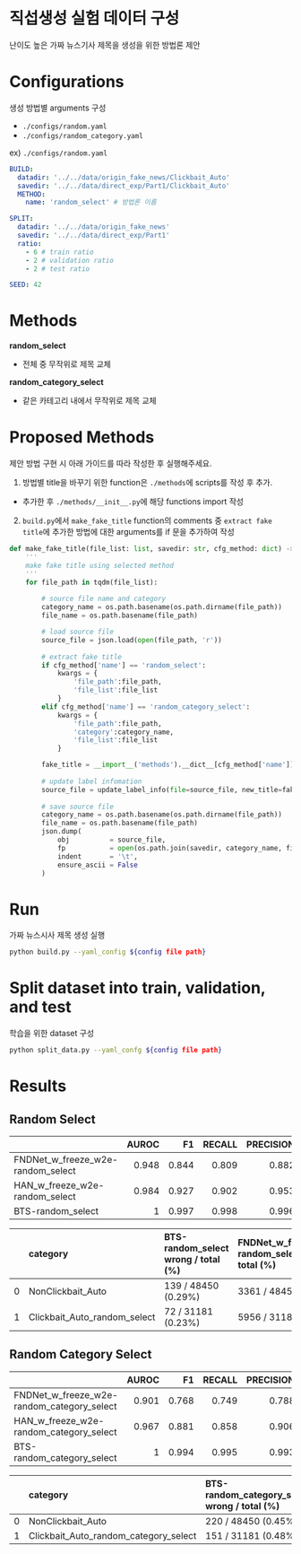 # 직섭생성 실험 데이터 구성

난이도 높은 가짜 뉴스기사 제목을 생성을 위한 방법론 제안



# Configurations

생성 방법별 arguments 구성


- `./configs/random.yaml`
- `./configs/random_category.yaml`




ex) `./configs/random.yaml`

```yaml
BUILD:
  datadir: '../../data/origin_fake_news/Clickbait_Auto' 
  savedir: '../../data/direct_exp/Part1/Clickbait_Auto'
  METHOD:
    name: 'random_select' # 방법론 이름

SPLIT:
  datadir: '../../data/origin_fake_news'
  savedir: '../../data/direct_exp/Part1'
  ratio:
    - 6 # train ratio
    - 2 # validation ratio
    - 2 # test ratio

SEED: 42
```


# Methods

**random_select**

- 전체 중 무작위로 제목 교체

  
**random_category_select**

- 같은 카테고리 내에서 무작위로 제목 교체


# Proposed Methods

제안 방법 구현 시 아래 가이드를 따라 작성한 후 실행해주세요.

1. 방법별 title을 바꾸기 위한 function은 `./methods`에 scripts를 작성 후 추가.

- 추가한 후 `./methods/__init__.py`에 해당 functions import 작성

2. `build.py`에서 `make_fake_title` function의 comments 중 `extract fake title`에 추가한 방법에 대한 arguments를 if 문을 추가하여 작성


```python
def make_fake_title(file_list: list, savedir: str, cfg_method: dict) -> None:
    '''
    make fake title using selected method
    '''
    for file_path in tqdm(file_list):
        
        # source file name and category
        category_name = os.path.basename(os.path.dirname(file_path))
        file_name = os.path.basename(file_path)

        # load source file
        source_file = json.load(open(file_path, 'r'))
        
        # extract fake title
        if cfg_method['name'] == 'random_select':
            kwargs = {
                'file_path':file_path,
                'file_list':file_list
            }
        elif cfg_method['name'] == 'random_category_select':
            kwargs = {
                'file_path':file_path,
                'category':category_name,
                'file_list':file_list
            }

        fake_title = __import__('methods').__dict__[cfg_method['name']](**kwargs)
        
        # update label infomation
        source_file = update_label_info(file=source_file, new_title=fake_title)
        
        # save source file
        category_name = os.path.basename(os.path.dirname(file_path))
        file_name = os.path.basename(file_path)
        json.dump(
            obj          = source_file, 
            fp           = open(os.path.join(savedir, category_name, file_name), 'w', encoding='utf-8'), 
            indent       = '\t',
            ensure_ascii = False
        )

```

# Run

가짜 뉴스시사 제목 생성 실행

```bash
python build.py --yaml_config ${config file path}
```


# Split dataset into train, validation, and test

학습을 위한 dataset 구성

```bash
python split_data.py --yaml_confg ${config file path}
```



# Results

## Random Select

|                                   |   AUROC |    F1 |   RECALL |   PRECISION |   ACC |
|:----------------------------------|--------:|------:|---------:|------------:|------:|
| FNDNet_w_freeze_w2e-random_select |   0.948 | 0.844 |    0.809 |       0.882 | 0.883 |
| HAN_w_freeze_w2e-random_select    |   0.984 | 0.927 |    0.902 |       0.953 | 0.944 |
| BTS-random_select                 |   1     | 0.997 |    0.998 |       0.996 | 0.997 |


|    | category                     | BTS-random_select wrong / total (%)   | FNDNet_w_freeze_w2e-random_select wrong / total (%)   | HAN_w_freeze_w2e-random_select wrong / total (%)   |
|---:|:-----------------------------|:--------------------------------------|:------------------------------------------------------|:---------------------------------------------------|
|  0 | NonClickbait_Auto            | 139 / 48450 (0.29%)                   | 3361 / 48450 (6.94%)                                  | 1393 / 48450 (2.88%)                               |
|  1 | Clickbait_Auto_random_select | 72 / 31181 (0.23%)                    | 5956 / 31181 (19.10%)                                 | 3062 / 31181 (9.82%)                               |


## Random Category Select

|                                            |   AUROC |    F1 |   RECALL |   PRECISION |   ACC |
|:-------------------------------------------|--------:|------:|---------:|------------:|------:|
| FNDNet_w_freeze_w2e-random_category_select |   0.901 | 0.768 |    0.749 |       0.788 | 0.823 |
| HAN_w_freeze_w2e-random_category_select    |   0.967 | 0.881 |    0.858 |       0.906 | 0.909 |
| BTS-random_category_select                 |   1     | 0.994 |    0.995 |       0.993 | 0.995 |


|    | category                              | BTS-random_category_select wrong / total (%)   | FNDNet_w_freeze_w2e-random_category_select wrong / total (%)   | HAN_w_freeze_w2e-random_category_select wrong / total (%)   |
|---:|:--------------------------------------|:-----------------------------------------------|:---------------------------------------------------------------|:------------------------------------------------------------|
|  0 | NonClickbait_Auto                     | 220 / 48450 (0.45%)                            | 6289 / 48450 (12.98%)                                          | 2785 / 48450 (5.75%)                                        |
|  1 | Clickbait_Auto_random_category_select | 151 / 31181 (0.48%)                            | 7815 / 31181 (25.06%)                                          | 4437 / 31181 (14.23%)                                       |
